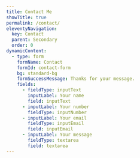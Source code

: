 ```yaml
---
title: Contact Me
showTitle: true
permalink: /contact/
eleventyNavigation:
  key: Contact
  parent: Secondary
  order: 0
dynamicContent:
  - type: form
    formName: Contact
    formId: contact-form
    bg: standard-bg
    formSuccessMessage: Thanks for your message.
    fields:
      - fieldType: inputText
        inputLabel: Your name
        field: inputText
      - inputLabel: Your number
        fieldType: inputNumber
      - inputLabel: Your email
        fieldType: inputEmail
        field: inputEmail
      - inputLabel: Your message
        fieldType: textarea
        field: textarea
---
```

 